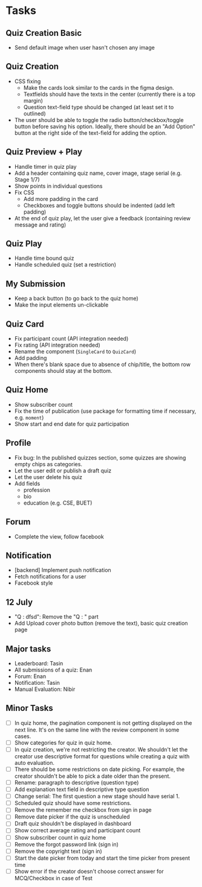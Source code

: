 # Tasks

## Quiz Creation Basic

- Send default image when user hasn't chosen any image

## Quiz Creation

- CSS fixing
  - Make the cards look similar to the cards in the figma design.
  - Textfields should have the texts in the center (currently there is a top margin)
  - Question text-field type should be changed (at least set it to outlined)
- The user should be able to toggle the radio button/checkbox/toggle button before saving his option. Ideally, there should be an "Add Option" button at the right side of the text-field for adding the option.

## Quiz Preview + Play

- Handle timer in quiz play
- Add a header containing quiz name, cover image, stage serial (e.g. Stage 1/7)
- Show points in individual questions
- Fix CSS
  - Add more padding in the card
  - Checkboxes and toggle buttons should be indented (add left padding)
- At the end of quiz play, let the user give a feedback (containing review message and rating)

## Quiz Play

- Handle time bound quiz
- Handle scheduled quiz (set a restriction)

## My Submission

- Keep a back button (to go back to the quiz home)
- Make the input elements un-clickable

## Quiz Card

- Fix participant count (API integration needed)
- Fix rating (API integration needed)
- Rename the component (`SingleCard` to `QuizCard`)
- Add padding
- When there's blank space due to absence of chip/title, the bottom row components should stay at the bottom.

## Quiz Home

- Show subscriber count
- Fix the time of publication (use package for formatting time if necessary, e.g. `moment`)
- Show start and end date for quiz participation

## Profile

- Fix bug: In the published quizzes section, some quizzes are showing empty chips as categories.
- Let the user edit or publish a draft quiz
- Let the user delete his quiz
- Add fields
  - profession
  - bio
  - education (e.g. CSE, BUET)

## Forum

- Complete the view, follow facebook


## Notification

- [backend] Implement push notification
- Fetch notifications for a user
- Facebook style


## 12 July

- "Q : dfsd": Remove the "Q : " part
- Add Upload cover photo button (remove the text), basic quiz creation page

## Major tasks

- Leaderboard: Tasin
- All submissions of a quiz: Enan
- Forum: Enan
- Notification: Tasin
- Manual Evaluation: Nibir

## Minor Tasks

- [ ] In quiz home, the pagination component is not getting displayed on the
  next line. It's on the same line with the review component in some cases.
- [ ] Show categories for quiz in quiz home.
- [ ] In quiz creation, we're not restricting the creator. We shouldn't let the
  creator use descriptive format for questions while creating a quiz with auto
  evaluation.
- [ ] There should be some restrictions on date picking. For example, the
  creator shouldn't be able to pick a date older than the present.
- [ ] Rename: paragraph to descriptive (question type)
- [ ] Add explanation text field in descriptive type question
- [ ] Change serial: The first question a new stage should have serial 1.
- [ ] Scheduled quiz should have some restrictions. 
- [ ] Remove the remember me checkbox from sign in page
- [ ] Remove date picker if the quiz is unscheduled
- [ ] Draft quiz shouldn't be displayed in dashboard
- [ ] Show correct average rating and participant count
- [ ] Show subscriber count in quiz home
- [ ] Remove the forgot password link (sign in)
- [ ] Remove the copyright text (sign in)
- [ ] Start the date picker from today and start the time picker from present
  time
- [ ] Show error if the creator doesn't choose correct answer for MCQ/Checkbox
  in case of Test
